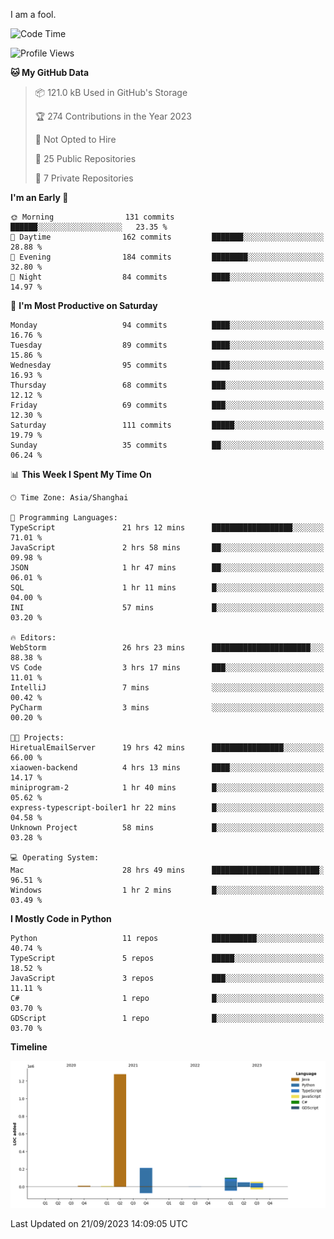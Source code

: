 I am a fool.

<!--START_SECTION:waka-->
![Code Time](http://img.shields.io/badge/Code%20Time-730%20hrs%2019%20mins-blue)

![Profile Views](http://img.shields.io/badge/Profile%20Views-1-blue)

**🐱 My GitHub Data** 

> 📦 121.0 kB Used in GitHub's Storage 
 > 
> 🏆 274 Contributions in the Year 2023
 > 
> 🚫 Not Opted to Hire
 > 
> 📜 25 Public Repositories 
 > 
> 🔑 7 Private Repositories 
 > 
**I'm an Early 🐤** 

```text
🌞 Morning                131 commits         ██████░░░░░░░░░░░░░░░░░░░   23.35 % 
🌆 Daytime                162 commits         ███████░░░░░░░░░░░░░░░░░░   28.88 % 
🌃 Evening                184 commits         ████████░░░░░░░░░░░░░░░░░   32.80 % 
🌙 Night                  84 commits          ████░░░░░░░░░░░░░░░░░░░░░   14.97 % 
```
📅 **I'm Most Productive on Saturday** 

```text
Monday                   94 commits          ████░░░░░░░░░░░░░░░░░░░░░   16.76 % 
Tuesday                  89 commits          ████░░░░░░░░░░░░░░░░░░░░░   15.86 % 
Wednesday                95 commits          ████░░░░░░░░░░░░░░░░░░░░░   16.93 % 
Thursday                 68 commits          ███░░░░░░░░░░░░░░░░░░░░░░   12.12 % 
Friday                   69 commits          ███░░░░░░░░░░░░░░░░░░░░░░   12.30 % 
Saturday                 111 commits         █████░░░░░░░░░░░░░░░░░░░░   19.79 % 
Sunday                   35 commits          ██░░░░░░░░░░░░░░░░░░░░░░░   06.24 % 
```


📊 **This Week I Spent My Time On** 

```text
🕑︎ Time Zone: Asia/Shanghai

💬 Programming Languages: 
TypeScript               21 hrs 12 mins      ██████████████████░░░░░░░   71.01 % 
JavaScript               2 hrs 58 mins       ██░░░░░░░░░░░░░░░░░░░░░░░   09.98 % 
JSON                     1 hr 47 mins        ██░░░░░░░░░░░░░░░░░░░░░░░   06.01 % 
SQL                      1 hr 11 mins        █░░░░░░░░░░░░░░░░░░░░░░░░   04.00 % 
INI                      57 mins             █░░░░░░░░░░░░░░░░░░░░░░░░   03.20 % 

🔥 Editors: 
WebStorm                 26 hrs 23 mins      ██████████████████████░░░   88.38 % 
VS Code                  3 hrs 17 mins       ███░░░░░░░░░░░░░░░░░░░░░░   11.01 % 
IntelliJ                 7 mins              ░░░░░░░░░░░░░░░░░░░░░░░░░   00.42 % 
PyCharm                  3 mins              ░░░░░░░░░░░░░░░░░░░░░░░░░   00.20 % 

🐱‍💻 Projects: 
HiretualEmailServer      19 hrs 42 mins      ████████████████░░░░░░░░░   66.00 % 
xiaowen-backend          4 hrs 13 mins       ████░░░░░░░░░░░░░░░░░░░░░   14.17 % 
miniprogram-2            1 hr 40 mins        █░░░░░░░░░░░░░░░░░░░░░░░░   05.62 % 
express-typescript-boiler1 hr 22 mins        █░░░░░░░░░░░░░░░░░░░░░░░░   04.58 % 
Unknown Project          58 mins             █░░░░░░░░░░░░░░░░░░░░░░░░   03.28 % 

💻 Operating System: 
Mac                      28 hrs 49 mins      ████████████████████████░   96.51 % 
Windows                  1 hr 2 mins         █░░░░░░░░░░░░░░░░░░░░░░░░   03.49 % 
```

**I Mostly Code in Python** 

```text
Python                   11 repos            ██████████░░░░░░░░░░░░░░░   40.74 % 
TypeScript               5 repos             █████░░░░░░░░░░░░░░░░░░░░   18.52 % 
JavaScript               3 repos             ███░░░░░░░░░░░░░░░░░░░░░░   11.11 % 
C#                       1 repo              █░░░░░░░░░░░░░░░░░░░░░░░░   03.70 % 
GDScript                 1 repo              █░░░░░░░░░░░░░░░░░░░░░░░░   03.70 % 
```



**Timeline**

![Lines of Code chart](https://raw.githubusercontent.com/VeejaLiu/VeejaLiu/master/assets/bar_graph.png)


 Last Updated on 21/09/2023 14:09:05 UTC
<!--END_SECTION:waka-->
